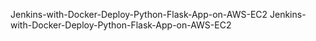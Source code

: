 Jenkins-with-Docker-Deploy-Python-Flask-App-on-AWS-EC2
Jenkins-with-Docker-Deploy-Python-Flask-App-on-AWS-EC2

